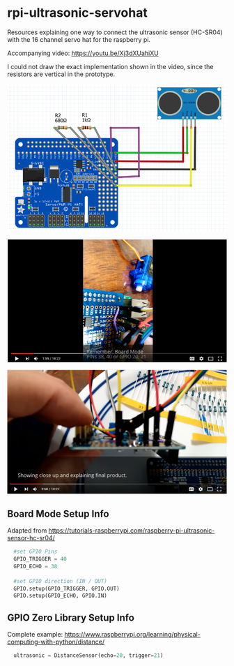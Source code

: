 # rpi-ultrasonic-servohat
Resources explaining one way to connect the ultrasonic sensor (HC-SR04) with the 16 channel servo hat for the raspberry pi.

Accompanying video: https://youtu.be/Xj3dXUahiXU

I could not draw the exact implementation shown in the video, since the resistors are vertical in the prototype.

![Ultrasonic Sensor hard wired to Servo HAT](pi-hat-with-ultrasonic-sensor.png?raw=true)

![Top View](ultrasonic-pi-hat-top-view.png?raw=true)

![Side View](ultrasonic-pi-hat-side-view.png?raw=true)


## Board Mode Setup Info

Adapted from https://tutorials-raspberrypi.com/raspberry-pi-ultrasonic-sensor-hc-sr04/

```Python
  #set GPIO Pins
  GPIO_TRIGGER = 40
  GPIO_ECHO = 38
 
  #set GPIO direction (IN / OUT)
  GPIO.setup(GPIO_TRIGGER, GPIO.OUT)
  GPIO.setup(GPIO_ECHO, GPIO.IN)
```  
 
## GPIO Zero Library Setup Info

Complete example: https://www.raspberrypi.org/learning/physical-computing-with-python/distance/

```Python
  ultrasonic = DistanceSensor(echo=20, trigger=21)
``` 
